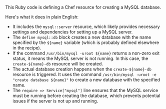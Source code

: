 This Ruby code is defining a Chef resource for creating a MySQL database. 

Here's what it does in plain English:

- It includes the `mysql::server` resource, which likely provides necessary settings and dependencies for setting up a MySQL server.
- The `define mysql::db` block creates a new database with the name specified by the `${name}` variable (which is probably defined elsewhere in the recipe).
- If the command `/usr/bin/mysql -uroot ${name}` returns a non-zero exit status, it means the MySQL server is not running. In this case, the `create-${name}-db` resource will be created.
- The actual database creation happens when the `create-${name}-db` resource is triggered. It uses the command `/usr/bin/mysql -uroot -e "create database ${name}"` to create a new database with the specified name.
- The `require => Service["mysql"]` line ensures that the MySQL service must be running before creating the database, which prevents potential issues if the server is not up and running.